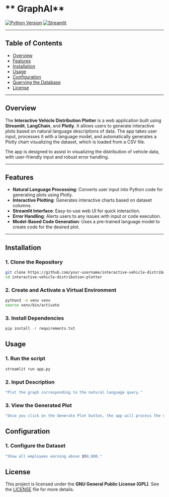 # ** GraphAI**

[![Python Version](https://img.shields.io/badge/python-3.8-blue.svg)](https://www.python.org/downloads/release/python-380/)
[![Streamlit](https://img.shields.io/badge/Streamlit-v1.0.0-orange)](https://streamlit.io/)


---

## **Table of Contents**
- [Overview](#overview)
- [Features](#features)
- [Installation](#installation)
- [Usage](#usage)
- [Configuration](#configuration)
- [Querying the Database](#querying-the-database)
- [License](#license)

---

## **Overview**

The **Interactive Vehicle Distribution Plotter** is a web application built using **Streamlit**, **LangChain**, and **Plotly**. It allows users to generate interactive plots based on natural language descriptions of data. The app takes user input, processes it with a language model, and automatically generates a Plotly chart visualizing the dataset, which is loaded from a CSV file.

The app is designed to assist in visualizing the distribution of vehicle data, with user-friendly input and robust error handling.


---

## **Features**
- **Natural Language Processing**: Converts user input into Python code for generating plots using Plotly.
- **Interactive Plotting**: Generates interactive charts based on dataset columns.
- **Streamlit Interface**: Easy-to-use web UI for quick interaction.
- **Error Handling**: Alerts users to any issues with input or code execution.
- **Model-Based Code Generation**: Uses a pre-trained language model to create code for the desired plot.

---

## **Installation**

### **1. Clone the Repository**
```bash
git clone https://github.com/your-username/interactive-vehicle-distribution-plotter.git
cd interactive-vehicle-distribution-plotter
```

### **2. Create and Activate a Virtual Environment**
```bash
python3 -m venv venv
source venv/bin/activate
```

### **3. Install Dependencies**
```bash
pip install -r requirements.txt
```



## **Usage**

### **1. Run the script**
```bash
streamlit run app.py
```
### **2. Input Description**
```bash
"Plot the graph corresponding to the natural language query."
```
### **3. View the Generated Plot**
```bash
"Once you click on the Generate Plot button, the app will process the description and generate a corresponding plot based on the dataset (Damage.csv)."
```

## **Configuration**

### **1. Configure the Dataset**
```bash
"Show all employees earning above $50,000."
```

## **License**

This project is licensed under the **GNU General Public License (GPL)**. See the [LICENSE](LICENSE) file for more details.




